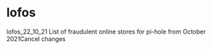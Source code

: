 # lofos
lofos_22_10_21
List of fraudulent online stores for pi-hole from October 2021Cancel changes
